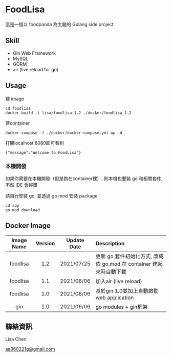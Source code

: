 # FoodLisa

這是一個以 foodpanda 為主題的 Golang side project.

## Skill
* Gin Web Framework
* MySQL
* GORM
* air (live reload for go)


## Usage

建 image
```
cd foodlisa
docker build -t lisa/foodlisa:1.2 ./docker/foodlisa_1.2 
```

建container
```
docker-compose -f ./docker/docker-compose.yml up -d
```


打開localhost:8080即可看到
```
{"message":"Welcome to FoodLisa"}
```

### 本機開發

如果你需要在本機開發（但是跑在container裡）, 則本機也要裝 go 和相關套件, 不然 IDE 會報錯

請自行安裝 go, 並透過 go mod 安裝 package 
```
cd app
go mod download
```


## Docker Image

| Image Name | Version | Update Date | Description 
| :----:| :---: | :----: | :---- |
| foodlisa | 1.2 | 2021/07/25 | 更新 go 套件初始化方式, 改成依 go.mod 在 container 建起來時自動下載 |
| foodlisa | 1.1 | 2021/06/06 | 加入air (live reload) |
| foodlisa | 1.0 | 2021/06/06 | 基於gin:1.0並加上自動啟動web application |
| gin | 1.0 | 2021/06/06 | go modules + gin框架 |


## 聯絡資訊
Lisa Chen

aa860221g@gmail.com
